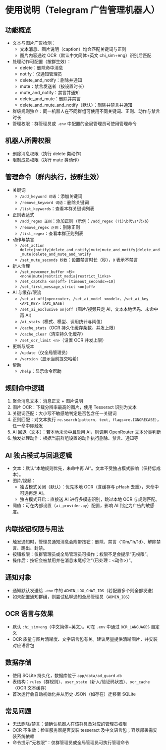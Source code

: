 # 使用说明（Telegram 广告管理机器人）

## 功能概览
- 文本与图片广告检测：
  - 文本消息、图片说明（caption）均会匹配关键词与正则
  - 图片内容通过 OCR（默认中文简体+英文 chi_sim+eng）识别后匹配
- 处理动作可配置（按群生效）：
  - delete：删除命中消息
  - notify：仅通知管理员
  - delete_and_notify：删除并通知
  - mute：禁言发送者（按设置时长）
  - mute_and_notify：禁言并通知
  - delete_and_mute：删除并禁言
  - delete_and_mute_and_notify（默认）：删除并禁言并通知
- 群级规则独立：同一机器人在不同群组可使用不同关键词、正则、动作与禁言时长
- 管理权限：群管理员或 `.env` 中配置的全局管理员可使用管理命令

## 机器人所需权限
- 删除消息权限（执行 delete 类动作）
- 限制成员权限（执行 mute 类动作）

## 管理命令（群内执行，按群生效）
- 关键词
  - `/add_keyword 词语`：添加关键词
  - `/remove_keyword 词语`：删除关键词
  - `/list_keywords`：查看本群关键词列表
- 正则表达式
  - `/add_regex 正则`：添加正则（示例：`/add_regex (?i)\b代\s*充\b`）
  - `/remove_regex 正则`：删除正则
  - `/list_regex`：查看本群正则列表
- 动作与禁言
  - `/set_action delete|notify|delete_and_notify|mute|mute_and_notify|delete_and_mute|delete_and_mute_and_notify`
  - `/set_mute_seconds 秒数`：设置禁言时长（秒），`0` 表示不禁言
- 新人治理
  - `/set_newcomer_buffer <秒> <none|mute|restrict_media|restrict_links>`
  - `/set_captcha <on|off> [timeout_seconds>=10]`
  - `/set_first_message_strict <on|off>`
- AI 与缓存/限流
  - `/set_ai off|openrouter`、`/set_ai_model <model>`、`/set_ai_key <API_KEY> [API_BASE]`
  - `/set_ai_exclusive on|off`（图片/视频只走 AI，文本本地优先、未命中再 AI）
  - `/ai_stats`（模式、模型、调用统计与阈值）
  - `/cache_stats`（OCR 持久化缓存条数、并发上限）
  - `/cache_clear`（清空持久化缓存）
  - `/set_ocr_limit <n>`（设置 OCR 并发上限）
- 更新与版本
  - `/update`（仅全局管理员）
  - `/version`（显示当前提交哈希）
- 帮助
  - `/help`：显示命令帮助

## 规则命中逻辑
1. 聚合消息文本：消息正文 + 图片说明
2. 图片 OCR：下载分辨率最高的图片，使用 Tesseract 识别为文本
3. 关键词匹配：大小写不敏感地判定是否包含任一关键词
4. 正则匹配：对文本执行 `re.search(pattern, text, flags=re.IGNORECASE)`，任一命中即触发
5. AI 回退（文本）：若本地未命中且启用 AI，则调用 OpenRouter 文本分类判断
6. 触发处理动作：根据当前群组设置的动作执行删除、禁言、通知等

## AI 独占模式与回退逻辑
- 文本：默认“本地规则优先，未命中再 AI”。文本不受独占模式影响（保持低成本）。
- 图片/视频：
  - 独占模式关闭（默认）：优先本地 OCR（含缓存与 pHash 去重），未命中可选再走 AI。
  - 独占模式开启：直接送 AI 进行多模态识别，跳过本地 OCR 与规则匹配。
- 阈值：可在内部设置（`ai_provider.py`）配置，影响 AI 判定为广告的敏感度。

## 内联按钮权限与用法
- 触发通知时，管理员通知消息会附带按钮：删除、禁言（10m/1h/1d）、解除禁言、踢出、封禁。
- 按钮权限：仅群管理员或全局管理员可操作；权限不足会提示“无权限”。
- 操作后：按钮会被禁用并在消息末尾标注“（已处理：<动作>）”。

## 通知对象
- 通知默认发送给 `.env` 中的 `ADMIN_LOG_CHAT_IDS`（若配置多个则全部发送）
- 如未配置通知群组，则尝试私聊通知全局管理员（`ADMIN_IDS`）

## OCR 语言与效果
- 默认 `chi_sim+eng`（中文简体+英文）。可在 `.env` 中通过 `OCR_LANGUAGES` 自定义
- OCR 质量与图片清晰度、文字语言包有关。建议尽量提供清晰图片，并安装对应语言包

## 数据存储
- 使用 SQLite 持久化，数据库位于 `app/data/ad_guard.db`
- 表结构：`rules`（群规则）、`user_state`（新人/验证码状态）、`ocr_cache`（OCR 文本缓存）
- 首次运行会自动初始化并从历史 JSON（如存在）迁移至 SQLite

## 常见问题
- 无法删除/禁言：请确认机器人在该群具备对应的管理员权限
- OCR 不生效：检查服务器是否安装 tesseract 及中文语言包；容器部署需安装系统依赖
- 命令提示“无权限”：仅群管理员或全局管理员可执行管理命令